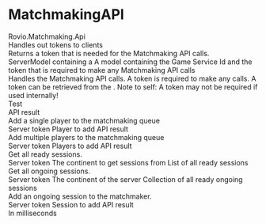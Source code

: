 # MatchmakingAPI


<?xml version="1.0"?>
<doc>
    <assembly>
        <name>Rovio.Matchmaking.Api</name>
    </assembly>
    <members>
        <member name="T:Rovio.Matchmaking.Api.Controllers.GameServicesController">
            <summary>
            Handles out tokens to clients
            </summary>
        </member>
        <member name="M:Rovio.Matchmaking.Api.Controllers.GameServicesController.RegisterGame(Rovio.Matchmaking.Models.ServerModel)">
            <summary>
            Returns a token that is needed for the Matchmaking API calls.
            </summary>
            <param name="server">ServerModel containing a </param>
            <returns>A model containing the Game Service Id and the token that is required to make any Matchmaking API calls</returns>
        </member>
        <member name="T:Rovio.Matchmaking.Api.Controllers.MatchmakingController">
            <summary>
            Handles the Matchmaking API calls.
            A token is required to make any calls.
            A token can be retrieved from the <see cref="T:Rovio.Matchmaking.Api.Controllers.GameServicesController"/>.
            <remarks>Note to self: A token may not be required if used internally!</remarks>
            </summary>
        </member>
        <member name="M:Rovio.Matchmaking.Api.Controllers.MatchmakingController.GetTest">
            <summary>
            Test
            </summary>
            <returns>API result</returns>
        </member>
        <member name="M:Rovio.Matchmaking.Api.Controllers.MatchmakingController.AddPlayer(System.Guid,Rovio.Matchmaking.Models.PlayerModel)">
            <summary>
            Add a single player to the matchmaking queue
            </summary>
            <param name="token">Server token</param>
            <param name="player">Player to add</param>
            <returns>API result</returns>
        </member>
        <member name="M:Rovio.Matchmaking.Api.Controllers.MatchmakingController.AddPlayers(System.Guid,Rovio.Matchmaking.Models.PlayerGroupModel)">
            <summary>
            Add multiple players to the matchmaking queue
            </summary>
            <param name="token">Server token</param>
            <param name="group">Players to add</param>
            <returns>API result</returns>
        </member>
        <member name="M:Rovio.Matchmaking.Api.Controllers.MatchmakingController.GetReadySessions(System.Guid,Rovio.Utility.Continents)">
            <summary>
            Get all ready sessions.
            </summary>
            <param name="token">Server token</param>
            <param name="continent">The continent to get sessions from</param>
            <returns>List of all ready sessions</returns>
        </member>
        <member name="M:Rovio.Matchmaking.Api.Controllers.MatchmakingController.GetReadyOngoingSessions(System.Guid,Rovio.Utility.Continents)">
            <summary>
            Get all ongoing sessions. 
            </summary>
            <param name="token">Server token</param>
            <param name="continent">The continent of the server</param>
            <returns>Collection of all ready ongoing sessions</returns>
        </member>
        <member name="M:Rovio.Matchmaking.Api.Controllers.MatchmakingController.AddOngoingSession(System.Guid,Rovio.Matchmaking.Models.OngoingSessionsModel)">
            <summary>
            Add an ongoing session to the matchmaker.
            </summary>
            <param name="token">Server token</param>
            <param name="session">Session to add</param>
            <returns>API result</returns>
        </member>
        <member name="F:Rovio.Matchmaking.Api.Services.MatchmakingService._updateFrequency">
            <summary>
            In milliseconds
            </summary>
        </member>
    </members>
</doc>
